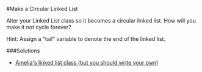 #Make a Circular Linked List

Alter your Linked List class so it becomes a circular linked list. How will you make it not cycle forever?

Hint: Assign a "tail" variable to denote the end of the linked list.

###Solutions
- [Amelia's linked list class (but you should write your own)](https://github.com/adowns01/Intro-to-Whiteboarding-DBC/blob/master/solutions/linked_list_class_amelia.rb)
